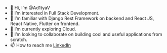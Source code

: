 - 👋 Hi, I’m @Ad1tyaV
- 👀 I’m interested in Full Stack Development.
- 👀 I’m familiar with Django Rest Framework on backend and React JS, React Native, Flutter on frontend.
- 🌱 I’m currently exploring Cloud.
- 💞️ I’m looking to collaborate on building cool and useful applications from scratch.
- 📫 How to reach me <a href="https://www.linkedin.com/in/aditya-vadrevu/">LinkedIn</a>

<!---
Ad1tyaV/Ad1tyaV is a ✨ special ✨ repository because its `README.md` (this file) appears on your GitHub profile.
You can click the Preview link to take a look at your changes.
--->
